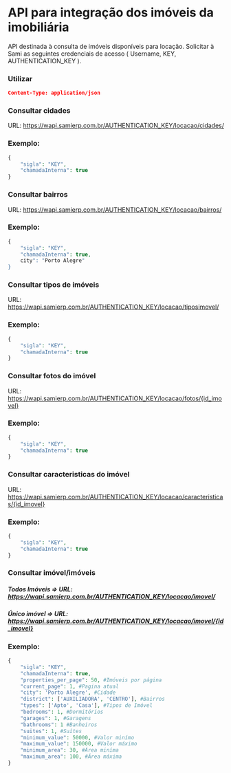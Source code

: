 # API para integração dos imóveis da imobiliária

API destinada à consulta de imóveis disponíveis para locação.
Solicitar à Sami as seguintes credenciais de acesso ( Username, KEY, AUTHENTICATION_KEY ).


### **Utilizar**
```json
Content-Type: application/json
```

### **Consultar cidades**

URL: https://wapi.samierp.com.br/AUTHENTICATION_KEY/locacao/cidades/

### Exemplo:

```php
{
    "sigla": "KEY",
    "chamadaInterna": true
}
```

### **Consultar bairros**

URL: https://wapi.samierp.com.br/AUTHENTICATION_KEY/locacao/bairros/

### Exemplo:

```php
{
    "sigla": "KEY",
    "chamadaInterna": true,
    city": "Porto Alegre"
}
```

### **Consultar tipos de imóveis**

URL: https://wapi.samierp.com.br/AUTHENTICATION_KEY/locacao/tiposimovel/

### Exemplo:

```php
{
    "sigla": "KEY",
    "chamadaInterna": true
}
```

### **Consultar fotos do imóvel**

URL: https://wapi.samierp.com.br/AUTHENTICATION_KEY/locacao/fotos/{id_imovel}

### Exemplo:

```php
{
    "sigla": "KEY",
    "chamadaInterna": true
}
```

### **Consultar caracteristicas do imóvel**

URL: https://wapi.samierp.com.br/AUTHENTICATION_KEY/locacao/caracteristicas/{id_imovel}

### Exemplo:

```php
{
    "sigla": "KEY",
    "chamadaInterna": true
}
```


### **Consultar imóvel/imóveis**

##### Todos Imóveis => URL: https://wapi.samierp.com.br/AUTHENTICATION_KEY/locacao/imovel/
##### Único imóvel => URL: https://wapi.samierp.com.br/AUTHENTICATION_KEY/locacao/imovel/{id_imovel}

### Exemplo:

```php
{
    "sigla": "KEY",
    "chamadaInterna": true,
    "properties_per_page": 50, #Imóveis por página
    "current_page": 1, #Pagina atual
    "city": 'Porto Alegre', #Cidade
    "district": ['AUXILIADORA', 'CENTRO'], #Bairros
    "types": ['Apto', 'Casa'], #Tipos de Imóvel
    "bedrooms": 1, #Dormitórios
    "garages": 1, #Garagens
    "bathrooms": 1 #Banheiros
    "suites": 1, #Suítes
    "minimum_value": 50000, #Valor minímo
    "maximum_value": 150000, #Valor máximo
    "minimum_area": 30, #Área miníma
    "maximum_area": 100, #Área máxima
}
```
